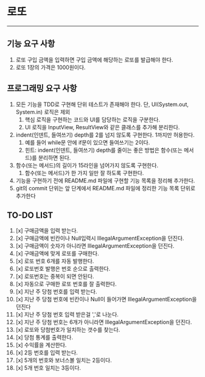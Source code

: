 # 로또
---
## 기능 요구 사항
1. 로또 구입 금액을 입력하면 구입 금액에 해당하는 로또를 발급해야 한다.
2. 로또 1장의 가격은 1000원이다.

## 프로그래밍 요구 사항

1. 모든 기능을 TDD로 구현해 단위 테스트가 존재해야 한다. 단, UI(System.out, System.in) 로직은 제외 
   1. 핵심 로직을 구현하는 코드와 UI를 담당하는 로직을 구분한다. 
   2. UI 로직을 InputView, ResultView와 같은 클래스를 추가해 분리한다. 
2. indent(인덴트, 들여쓰기) depth를 2를 넘지 않도록 구현한다. 1까지만 허용한다. 
   1. 예를 들어 while문 안에 if문이 있으면 들여쓰기는 2이다. 
   2. 힌트: indent(인덴트, 들여쓰기) depth를 줄이는 좋은 방법은 함수(또는 메서드)를 분리하면 된다.
3. 함수(또는 메서드)의 길이가 15라인을 넘어가지 않도록 구현한다. 
   1. 함수(또는 메서드)가 한 가지 일만 잘 하도록 구현한다.
4. 기능을 구현하기 전에 README.md 파일에 구현할 기능 목록을 정리해 추가한다. 
5. git의 commit 단위는 앞 단계에서 README.md 파일에 정리한 기능 목록 단위로 추가한다

## TO-DO LIST
1. [x] 구매금액을 입력 받는다.
2. [x] 구매금액에 빈칸이나 Null입력시 IllegalArgumentException을 던진다.
3. [x] 구매금액이 숫자가 아니라면 IllegalArgumentException을 던진다.
4. [x] 구매금액에 맞게 로또를 구매한다.
5. [x] 로또 번호 6개를 자동 발행한다.
6. [x] 로또번호 발행은 번호 순으로 출력한다.
7. [x] 로또번호는 중복이 되면 안된다.
8. [x] 자동으로 구매한 로또 번호를 잘 출력한다.
9. [x] 지난 주 당첨 번호를 입력 받는다.
10. [x] 지난 주 당첨 번호에 빈칸이나 Null이 들어가면 IllegalArgumentException을 던진다
11. [x] 지난 주 당첨 번호 입력 받은걸 ','로 나눈다.
12. [x] 지난 주 당첨 번호는 6개가 아니라면 IllegalArgumentException을 던진다.
13. [x] 로또와 당첨번호가 일치하는 갯수를 찾는다.
14. [x] 당첨 통계를 출력한다.
15. [x] 수익률을 계산한다.
16. [x] 2등 번호를 입력 받는다.
17. [x] 5개의 번호와 보너스볼 일치는 2등이다.
18. [x] 5개 번호 일치는 3등이다.